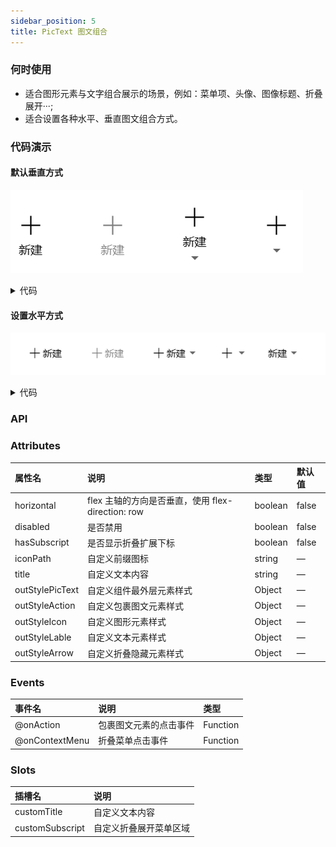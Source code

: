 ```yaml
---
sidebar_position: 5
title: PicText 图文组合
---
```


### 何时使用
- 适合图形元素与文字组合展示的场景，例如：菜单项、头像、图像标题、折叠展开‧‧‧;
- 适合设置各种水平、垂直图文组合方式。

### 代码演示
#### 默认垂直方式
![vertical demo](../../../static/img/pictextVer.png)
<details>
  <summary>代码</summary>
  ```html
  <template>
    <erPicText
      iconPath="https://img.icons8.com/ios/452/plus-math.png"
      title="新建"
      @onAction="handleAction"
      @onContextMenu="onContextMenu"
    />
    <erPicText
      disabled
      iconPath="https://img.icons8.com/ios/452/plus-math.png"
      title="新建"
    />
    <erPicText
      hasSubscript
      iconPath="https://img.icons8.com/ios/452/plus-math.png"
      title="新建"
    />
    <erPicText
      hasSubscript
      iconPath="https://img.icons8.com/ios/452/plus-math.png"
    />
  </template>
  ```
</details>

#### 设置水平方式
![horizontal demo](../../../static/img/pictextHor.png)
<details>
  <summary>代码</summary>
  ```html
  <template>
    <erPicText
      horizontal
      iconPath="https://img.icons8.com/ios/452/plus-math.png"
      title="新建"
      @onAction="handleAction"
      @onContextMenu="onContextMenu"
    />
    <erPicText
      horizontal
      disabled
      iconPath="https://img.icons8.com/ios/452/plus-math.png"
      title="新建"
    />
    <erPicText
      horizontal
      hasSubscript
      iconPath="https://img.icons8.com/ios/452/plus-math.png"
      title="新建"
    />
    <erPicText
      horizontal
      hasSubscript
      iconPath="https://img.icons8.com/ios/452/plus-math.png"
    />
    <erPicText
      horizontal
      hasSubscript
      title="新建"
    />
  </template>
  ```
</details>

### API
### Attributes
|属性名|说明|类型|默认值|
|:------|:------|:------|:------|
|horizontal|flex 主轴的方向是否垂直，使用 flex-direction: row|boolean|false|
|disabled|是否禁用|boolean|false|
|hasSubscript|是否显示折叠扩展下标|boolean|false|
|iconPath|自定义前缀图标|string|—|
|title|自定义文本内容|string|—|
|outStylePicText|自定义组件最外层元素样式|Object|—|
|outStyleAction|自定义包裹图文元素样式|Object|—|
|outStyleIcon|自定义图形元素样式|Object|—|
|outStyleLable|自定义文本元素样式|Object|—|
|outStyleArrow|自定义折叠隐藏元素样式|Object|—|

### Events
|事件名|说明|类型|
|:------|:------|:------|
|@onAction|包裹图文元素的点击事件|Function|
|@onContextMenu|折叠菜单点击事件|Function|

### Slots
|插槽名|说明|
|:------|:------|
|customTitle|自定义文本内容|
|customSubscript|自定义折叠展开菜单区域|
